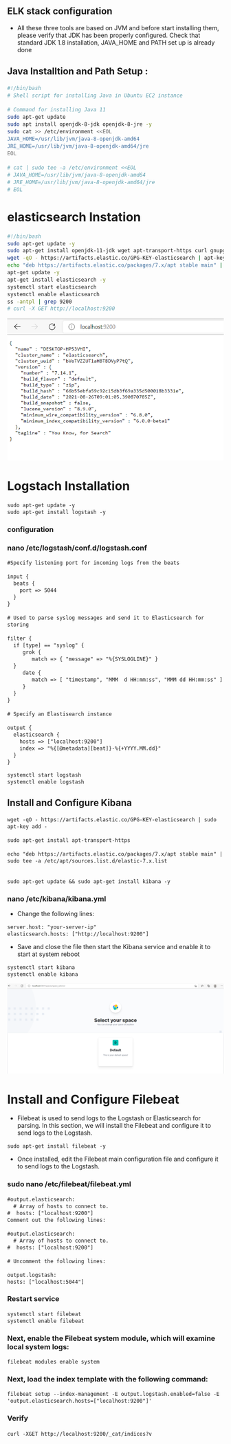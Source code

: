 ##  ELK stack configuration

* All these three tools are based on JVM and before start installing them, please verify that JDK has been properly configured. Check that standard JDK 1.8 installation, JAVA_HOME and PATH set up is already done

## Java Installtion and Path Setup :

```bash 
#!/bin/bash
# Shell script for installing Java in Ubuntu EC2 instance

# Command for installing Java 11
sudo apt-get update
sudo apt install openjdk-8-jdk openjdk-8-jre -y
sudo cat >> /etc/environment <<EOL
JAVA_HOME=/usr/lib/jvm/java-8-openjdk-amd64
JRE_HOME=/usr/lib/jvm/java-8-openjdk-amd64/jre
EOL

# cat | sudo tee -a /etc/environment <<EOL
# JAVA_HOME=/usr/lib/jvm/java-8-openjdk-amd64
# JRE_HOME=/usr/lib/jvm/java-8-openjdk-amd64/jre
# EOL

```

# elasticsearch Instation 
```bash
#!/bin/bash
sudo apt-get update -y
sudo apt-get install openjdk-11-jdk wget apt-transport-https curl gnupg2 -y
wget -qO - https://artifacts.elastic.co/GPG-KEY-elasticsearch | apt-key add - 
echo "deb https://artifacts.elastic.co/packages/7.x/apt stable main" | tee -a /etc/apt/sources.list.d/elastic-7.x.list
apt-get update -y
apt-get install elasticsearch -y
systemctl start elasticsearch
systemctl enable elasticsearch 
ss -antpl | grep 9200
# curl -X GET http://localhost:9200
```
![preview](./elk3.png)

# Logstach Installation 
```
sudo apt-get update -y
sudo apt-get install logstash -y
```
### configuration 
### nano /etc/logstash/conf.d/logstash.conf
```
#Specify listening port for incoming logs from the beats

input {
  beats {
    port => 5044
  }
}

# Used to parse syslog messages and send it to Elasticsearch for storing

filter {
  if [type] == "syslog" {
     grok {
        match => { "message" => "%{SYSLOGLINE}" }
  }
     date {
        match => [ "timestamp", "MMM  d HH:mm:ss", "MMM dd HH:mm:ss" ]
     }
  }
}

# Specify an Elastisearch instance

output {
  elasticsearch {
    hosts => ["localhost:9200"]
    index => "%{[@metadata][beat]}-%{+YYYY.MM.dd}"
  }
}
```
```
systemctl start logstash
systemctl enable logstash
```


## Install and Configure Kibana

```
wget -qO - https://artifacts.elastic.co/GPG-KEY-elasticsearch | sudo apt-key add -

sudo apt-get install apt-transport-https

echo "deb https://artifacts.elastic.co/packages/7.x/apt stable main" | sudo tee -a /etc/apt/sources.list.d/elastic-7.x.list


sudo apt-get update && sudo apt-get install kibana -y

```
### nano /etc/kibana/kibana.yml 
* Change the following lines:
```
server.host: "your-server-ip"
elasticsearch.hosts: ["http://localhost:9200"]

```
* Save and close the file then start the Kibana service and enable it to start at system reboot
```
systemctl start kibana
systemctl enable kibana
```
![preview](./elk4.png)


# Install and Configure Filebeat
* Filebeat is used to send logs to the Logstash or Elasticsearch for parsing. In this section, we will install the Filebeat and configure it to send logs to the Logstash.

```
sudo apt-get install filebeat -y
```
* Once installed, edit the Filebeat main configuration file and configure it to send logs to the Logstash.

### sudo nano /etc/filebeat/filebeat.yml
```
#output.elasticsearch:
  # Array of hosts to connect to.
#  hosts: ["localhost:9200"]
Comment out the following lines:

#output.elasticsearch:
  # Array of hosts to connect to.
#  hosts: ["localhost:9200"]

# Uncomment the following lines:

output.logstash:
hosts: ["localhost:5044"]
```
### Restart service 
```
systemctl start filebeat
systemctl enable filebeat
```

### Next, enable the Filebeat system module, which will examine local system logs:
``` 
filebeat modules enable system 
```
### Next, load the index template with the following command:
```
filebeat setup --index-management -E output.logstash.enabled=false -E 'output.elasticsearch.hosts=["localhost:9200"]'

```
### Verify 
```curl -XGET http://localhost:9200/_cat/indices?v```


